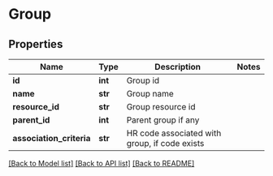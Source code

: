 # Group

## Properties
Name | Type | Description | Notes
------------ | ------------- | ------------- | -------------
**id** | **int** | Group id | 
**name** | **str** | Group name | 
**resource_id** | **str** | Group resource id | 
**parent_id** | **int** | Parent group if any | 
**association_criteria** | **str** | HR code associated with group, if code exists | 

[[Back to Model list]](../README.md#documentation-for-models) [[Back to API list]](../README.md#documentation-for-api-endpoints) [[Back to README]](../README.md)


